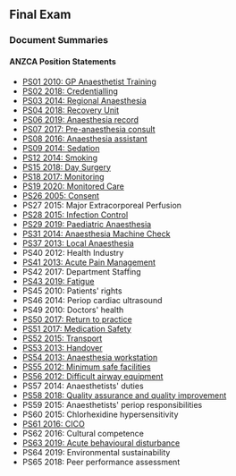 ## Final Exam

### Document Summaries

#### ANZCA Position Statements

- [PS01 2010: GP Anaesthetist Training](anzca_ps01_2010_gp_anaesthetist_training.htm)
- [PS02 2018: Credentialling](anzca_ps02_2018_credentialling.htm)
- [PS03 2014: Regional Anaesthesia](anzca_ps03_2014_regional_anaesthesia.htm)
- [PS04 2018: Recovery Unit](anzca_ps04_2018_recovery_unit.htm)
- [PS06 2019: Anaesthesia record](anzca_ps06_2019_anaesthesia_record.htm)
- [PS07 2017: Pre-anaesthesia consult](anzca_ps07_2017_pre_anaesthesia_consult.htm)
- [PS08 2016: Anaesthesia assistant](anzca_ps08_2016_anaesthesia_assistant.htm)
- [PS09 2014: Sedation](anzca_ps09_2014_sedation.htm)
- [PS12 2014: Smoking](anzca_ps12_2014_smoking.htm)
- [PS15 2018: Day Surgery](anzca_ps09_2014_sedation.htm)
- [PS18 2017: Monitoring](anzca_ps18_2017_monitoring.htm)
- [PS19 2020: Monitored Care](anzca_ps19_2020_monitored_care.htm)
- [PS26 2005: Consent](anzca_ps26_2005_consent.htm)
- PS27 2015: Major Extracorporeal Perfusion
- [PS28 2015: Infection Control](anzca_ps28_2015_infection_control.htm)
- [PS29 2019: Paediatric Anaesthesia](anzca_ps29_2019_paediatric_anaesthesia.htm)
- [PS31 2014: Anaesthesia Machine Check](anzca_ps31_2014_anaesthesia_machine_check.htm)
- [PS37 2013: Local Anaesthesia](anzca_ps37_2013_local_anaesthesia.htm)
- PS40 2012: Health Industry
- [PS41 2013: Acute Pain Management](anzca_ps41_2013_acute_pain_management.htm)
- PS42 2017: Department Staffing
- [PS43 2019: Fatigue](anzca_ps43_2019_fatigue.htm)
- PS45 2010: Patients' rights
- PS46 2014: Periop cardiac ultrasound
- PS49 2010: Doctors' health
- [PS50 2017: Return to practice](anzca_ps50_2017_return_to_practice.htm)
- [PS51 2017: Medication Safety](anzca_ps51_2017_medication_safety.htm)
- [PS52 2015: Transport](anzca_ps52_2015_transport.htm)
- [PS53 2013: Handover](anzca_ps53_2013_handover.htm)
- [PS54 2013: Anaesthesia workstation](anzca_ps54_2013_anaesthesia_workstation.htm)
- [PS55 2012: Minimum safe facilities](anzca_ps55_2012_minimum_safe_facilities.htm)
- [PS56 2012: Difficult airway equipment](anzca_ps56_2012_difficult_airway_equipment.htm)
- PS57 2014: Anaesthetists' duties
- [PS58 2018: Quality assurance and quality improvement](anzca_ps58_2018_qa_qi.htm)
- PS59 2015: Anaesthetists' periop responsibilities
- PS60 2015: Chlorhexidine hypersensitivity
- [PS61 2016: CICO](anzca_ps61_2017_cico.htm)
- PS62 2016: Cultural competence
- [PS63 2019: Acute behavioural disturbance](anzca_ps63_2019_acute_behavioural_disturbance.htm)
- PS64 2019: Environmental sustainability
- PS65 2018: Peer performance assessment









